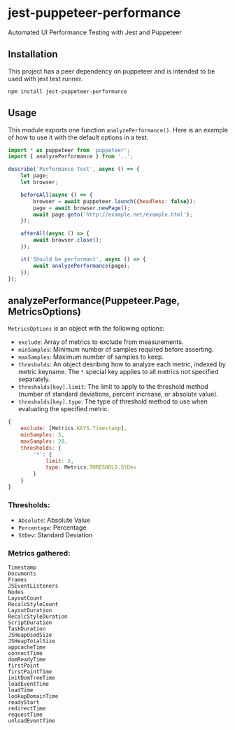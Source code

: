 # jest-puppeteer-performance
Automated UI Performance Testing with Jest and Puppeteer

## Installation
This project has a peer dependency on puppeteer and is intended to be used with jest test runner.

```shell
npm install jest-puppeteer-performance
```

## Usage
This module exports one function `analyzePerformance()`.  Here is an example of how to use it with the default options in a test.

```javascript
import * as puppeteer from 'puppeteer';
import { analyzePerformance } from '..';

describe('Performance Test', async () => {
    let page;
    let browser;

    beforeAll(async () => {
        browser = await puppeteer.launch({headless: false});
        page = await browser.newPage();
        await page.goto('http://example.net/example.html');
    });

    afterAll(async () => {
        await browser.close();
    });

    it('Should be performant', async () => {
        await analyzePerformance(page);
    });
});
```

## analyzePerformance(Puppeteer.Page, MetricsOptions)
`MetricsOptions` is an object with the following options:

* `exclude`: Array of metrics to exclude from measurements.
* `minSamples`: Minimum number of samples required before asserting.
* `maxSamples`: Maximum number of samples to keep.
* `thresholds`: An object desribing how to analyze each metric, indexed by metric keyname.  The `*` special key applies to all metrics not specified separately.
* `thresholds[key].limit`: The limit to apply to the threshold method (number of standard deviations, percent increase, or absolute value).
* `thresholds[key].type`: The type of threshold method to use when evaluating the specified metric.


```javascript
{
    exclude: [Metrics.KEYS.Timestamp],
    minSamples: 5,
    maxSamples: 20,
    thresholds: {
        '*': {
            limit: 2,
            type: Metrics.THRESHOLD.StDev
        }
    }
}
```

### Thresholds:
* `Absolute`: Absolute Value
* `Percentage`: Percentage
* `StDev`: Standard Deviation

### Metrics gathered:

    Timestamp
    Documents
    Frames
    JSEventListeners
    Nodes
    LayoutCount
    RecalcStyleCount
    LayoutDuration
    RecalcStyleDuration
    ScriptDuration
    TaskDuration
    JSHeapUsedSize
    JSHeapTotalSize
    appcacheTime
    connectTime
    domReadyTime
    firstPaint
    firstPaintTime
    initDomTreeTime
    loadEventTime
    loadTime
    lookupDomainTime
    readyStart
    redirectTime
    requestTime
    unloadEventTime